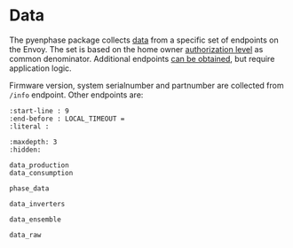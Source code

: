 # Data

The pyenphase package collects [data](#pyenphase.EnvoyData) from a specific set of endpoints on the Envoy. The set is based on the home owner [authorization level](./usage_authentication.md#authorization-levels) as common denominator. Additional endpoints [can be obtained](./advanced.md#bring-your-own-endpoint), but require application logic.

Firmware version, system serialnumber and partnumber are collected from `/info` endpoint. Other endpoints are:

```{include} ../src/pyenphase/const.py
:start-line : 9
:end-before : LOCAL_TIMEOUT =
:literal :
```

```{toctree}
:maxdepth: 3
:hidden:

data_production
data_consumption

phase_data

data_inverters

data_ensemble

data_raw

```
